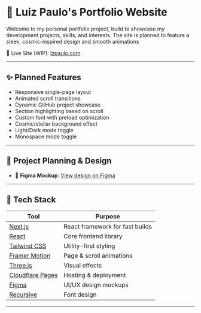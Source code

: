 # 🌌 Luiz Paulo's Portfolio Website

Welcome to my personal portfolio project, build to showcase my development projects, skills, and interests. The site is planned to feature a sleek, cosmic-inspired design and smooth animations

🔗 Live Site (WIP): [lzpaulo.com](https://lzpaulo.com)

---

## ✨ Planned Features

- Responsive single-page layout
- Animated scroll transitions
- Dynamic GitHub project showcase
- Section highlighting based on scroll
- Custom font with preload optimization
- Cosmic/stellar background effect
- Light/Dark mode toggle
- Monospace mode toggle

---

## 🧠 Project Planning & Design

- 🎨 **Figma Mockup**: [View design on Figma](https://www.figma.com/proto/jDocbSE0UT0S5mqZhGOo6b/web-portifolio?node-id=109-95&p=f&t=a0Ay1aun60GJK1kO-1&scaling=scale-down&content-scaling=fixed&page-id=0%3A1&starting-point-node-id=109%3A95)
<!-- - ✅ **Trello Board**: [Development Kanban Board](https://trello.com/b/your-board) -->

---

## 🚀 Tech Stack

| Tool        | Purpose                             |
|-------------|-------------------------------------|
| [Next.js](https://nextjs.org/) | React framework for fast builds |
| [React](https://reactjs.org/) | Core frontend library            |
| [Tailwind CSS](https://tailwindcss.com/) | Utility-first styling       |
| [Framer Motion](https://www.framer.com/motion/) | Page & scroll animations    |
| [Three.js](https://threejs.org/) | Visual effects      |
| [Cloudflare Pages](https://pages.cloudflare.com/) | Hosting & deployment     |
| [Figma](https://figma.com/) | UI/UX design mockups             |
| [Recursive](https://recursive.design/) | Font design           |

---